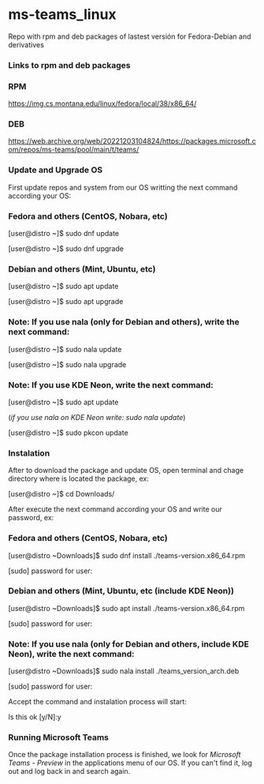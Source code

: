 # ms-teams_linux
Repo with rpm and deb packages of lastest versión for Fedora-Debian and derivatives

### Links to rpm and deb packages

### RPM
  https://img.cs.montana.edu/linux/fedora/local/38/x86_64/

### DEB
  https://web.archive.org/web/20221203104824/https://packages.microsoft.com/repos/ms-teams/pool/main/t/teams/

### Update and Upgrade OS
First update repos and system from our OS writting the next command according your OS:

### Fedora and others (CentOS, Nobara, etc)

  [user@distro ~]$ sudo dnf update

  [user@distro ~]$ sudo dnf upgrade

### Debian and others (Mint, Ubuntu, etc)

  [user@distro ~]$ sudo apt update

  [user@distro ~]$ sudo apt upgrade

### Note: If you use nala (only for Debian and others), write the next command:

  [user@distro ~]$ sudo nala update

  [user@distro ~]$ sudo nala upgrade
  
### Note: If you use KDE Neon, write the next command:

  [user@distro ~]$ sudo apt update

  (*if you use nala on KDE Neon write: sudo nala update*)

  [user@distro ~]$ sudo pkcon update

### Instalation

After to download the package and update OS, open terminal and chage directory where is located the package, ex:
    
  [user@distro ~]$ cd Downloads/

After execute the next command according your OS and write our password, ex:

### Fedora and others (CentOS, Nobara, etc)

  [user@distro ~Downloads]$ sudo dnf install ./teams-version.x86_64.rpm
  
  [sudo] password for user: 

### Debian and others (Mint, Ubuntu, etc (include KDE Neon))

  [user@distro ~Downloads]$ sudo apt install ./teams-version.x86_64.rpm
  
  [sudo] password for user: 

### Note: If you use nala (only for Debian and others, include KDE Neon), write the next command:

  [user@distro ~Downloads]$ sudo nala install ./teams_version_arch.deb

  [sudo] password for user: 

Accept the command and instalation process will start:

  Is this ok [y/N]:y

### Running Microsoft Teams

Once the package installation process is finished, we look for *Microsoft Teams - Preview* in the applications menu of our OS. If you can't find it, log out and log back in and search again.
